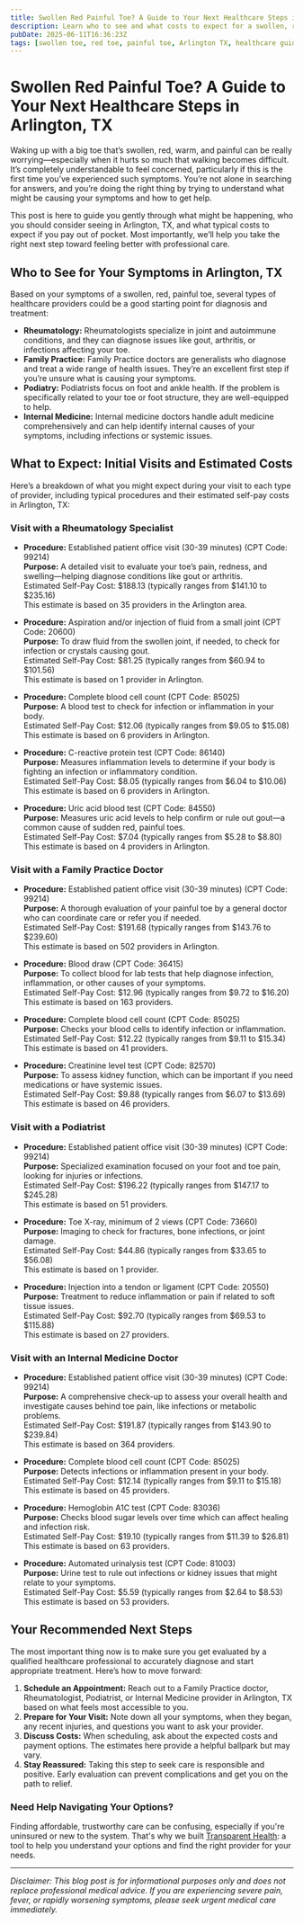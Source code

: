 ```yaml
---
title: Swollen Red Painful Toe? A Guide to Your Next Healthcare Steps in Arlington, TX  
description: Learn who to see and what costs to expect for a swollen, red, painful toe in Arlington, TX. Get clear next steps to find care.  
pubDate: 2025-06-11T16:36:23Z
tags: [swollen toe, red toe, painful toe, Arlington TX, healthcare guidance, rheumatology, podiatry, family practice, internal medicine]  
---
```


# Swollen Red Painful Toe? A Guide to Your Next Healthcare Steps in Arlington, TX

Waking up with a big toe that’s swollen, red, warm, and painful can be really worrying—especially when it hurts so much that walking becomes difficult. It’s completely understandable to feel concerned, particularly if this is the first time you’ve experienced such symptoms. You’re not alone in searching for answers, and you’re doing the right thing by trying to understand what might be causing your symptoms and how to get help.

This post is here to guide you gently through what might be happening, who you should consider seeing in Arlington, TX, and what typical costs to expect if you pay out of pocket. Most importantly, we’ll help you take the right next step toward feeling better with professional care.

## Who to See for Your Symptoms in Arlington, TX

Based on your symptoms of a swollen, red, painful toe, several types of healthcare providers could be a good starting point for diagnosis and treatment:

- **Rheumatology:** Rheumatologists specialize in joint and autoimmune conditions, and they can diagnose issues like gout, arthritis, or infections affecting your toe.
- **Family Practice:** Family Practice doctors are generalists who diagnose and treat a wide range of health issues. They’re an excellent first step if you’re unsure what is causing your symptoms.
- **Podiatry:** Podiatrists focus on foot and ankle health. If the problem is specifically related to your toe or foot structure, they are well-equipped to help.
- **Internal Medicine:** Internal medicine doctors handle adult medicine comprehensively and can help identify internal causes of your symptoms, including infections or systemic issues.

## What to Expect: Initial Visits and Estimated Costs

Here’s a breakdown of what you might expect during your visit to each type of provider, including typical procedures and their estimated self-pay costs in Arlington, TX:

### Visit with a Rheumatology Specialist

- **Procedure:** Established patient office visit (30-39 minutes) (CPT Code: 99214)  
  **Purpose:** A detailed visit to evaluate your toe’s pain, redness, and swelling—helping diagnose conditions like gout or arthritis.  
  Estimated Self-Pay Cost: $188.13 (typically ranges from $141.10 to $235.16)  
  This estimate is based on 35 providers in the Arlington area.

- **Procedure:** Aspiration and/or injection of fluid from a small joint (CPT Code: 20600)  
  **Purpose:** To draw fluid from the swollen joint, if needed, to check for infection or crystals causing gout.  
  Estimated Self-Pay Cost: $81.25 (typically ranges from $60.94 to $101.56)  
  This estimate is based on 1 provider in Arlington.

- **Procedure:** Complete blood cell count (CPT Code: 85025)  
  **Purpose:** A blood test to check for infection or inflammation in your body.  
  Estimated Self-Pay Cost: $12.06 (typically ranges from $9.05 to $15.08)  
  This estimate is based on 6 providers in Arlington.

- **Procedure:** C-reactive protein test (CPT Code: 86140)  
  **Purpose:** Measures inflammation levels to determine if your body is fighting an infection or inflammatory condition.  
  Estimated Self-Pay Cost: $8.05 (typically ranges from $6.04 to $10.06)  
  This estimate is based on 6 providers in Arlington.

- **Procedure:** Uric acid blood test (CPT Code: 84550)  
  **Purpose:** Measures uric acid levels to help confirm or rule out gout—a common cause of sudden red, painful toes.  
  Estimated Self-Pay Cost: $7.04 (typically ranges from $5.28 to $8.80)  
  This estimate is based on 4 providers in Arlington.

### Visit with a Family Practice Doctor

- **Procedure:** Established patient office visit (30-39 minutes) (CPT Code: 99214)  
  **Purpose:** A thorough evaluation of your painful toe by a general doctor who can coordinate care or refer you if needed.  
  Estimated Self-Pay Cost: $191.68 (typically ranges from $143.76 to $239.60)  
  This estimate is based on 502 providers in Arlington.

- **Procedure:** Blood draw (CPT Code: 36415)  
  **Purpose:** To collect blood for lab tests that help diagnose infection, inflammation, or other causes of your symptoms.  
  Estimated Self-Pay Cost: $12.96 (typically ranges from $9.72 to $16.20)  
  This estimate is based on 163 providers.

- **Procedure:** Complete blood cell count (CPT Code: 85025)  
  **Purpose:** Checks your blood cells to identify infection or inflammation.  
  Estimated Self-Pay Cost: $12.22 (typically ranges from $9.11 to $15.34)  
  This estimate is based on 41 providers.

- **Procedure:** Creatinine level test (CPT Code: 82570)  
  **Purpose:** To assess kidney function, which can be important if you need medications or have systemic issues.  
  Estimated Self-Pay Cost: $9.88 (typically ranges from $6.07 to $13.69)  
  This estimate is based on 46 providers.

### Visit with a Podiatrist

- **Procedure:** Established patient office visit (30-39 minutes) (CPT Code: 99214)  
  **Purpose:** Specialized examination focused on your foot and toe pain, looking for injuries or infections.  
  Estimated Self-Pay Cost: $196.22 (typically ranges from $147.17 to $245.28)  
  This estimate is based on 51 providers.

- **Procedure:** Toe X-ray, minimum of 2 views (CPT Code: 73660)  
  **Purpose:** Imaging to check for fractures, bone infections, or joint damage.  
  Estimated Self-Pay Cost: $44.86 (typically ranges from $33.65 to $56.08)  
  This estimate is based on 1 provider.

- **Procedure:** Injection into a tendon or ligament (CPT Code: 20550)  
  **Purpose:** Treatment to reduce inflammation or pain if related to soft tissue issues.  
  Estimated Self-Pay Cost: $92.70 (typically ranges from $69.53 to $115.88)  
  This estimate is based on 27 providers.

### Visit with an Internal Medicine Doctor

- **Procedure:** Established patient office visit (30-39 minutes) (CPT Code: 99214)  
  **Purpose:** A comprehensive check-up to assess your overall health and investigate causes behind toe pain, like infections or metabolic problems.  
  Estimated Self-Pay Cost: $191.87 (typically ranges from $143.90 to $239.84)  
  This estimate is based on 364 providers.

- **Procedure:** Complete blood cell count (CPT Code: 85025)  
  **Purpose:** Detects infections or inflammation present in your body.  
  Estimated Self-Pay Cost: $12.14 (typically ranges from $9.11 to $15.18)  
  This estimate is based on 45 providers.

- **Procedure:** Hemoglobin A1C test (CPT Code: 83036)  
  **Purpose:** Checks blood sugar levels over time which can affect healing and infection risk.  
  Estimated Self-Pay Cost: $19.10 (typically ranges from $11.39 to $26.81)  
  This estimate is based on 63 providers.

- **Procedure:** Automated urinalysis test (CPT Code: 81003)  
  **Purpose:** Urine test to rule out infections or kidney issues that might relate to your symptoms.  
  Estimated Self-Pay Cost: $5.59 (typically ranges from $2.64 to $8.53)  
  This estimate is based on 53 providers.

## Your Recommended Next Steps

The most important thing now is to make sure you get evaluated by a qualified healthcare professional to accurately diagnose and start appropriate treatment. Here’s how to move forward:

1. **Schedule an Appointment:** Reach out to a Family Practice doctor, Rheumatologist, Podiatrist, or Internal Medicine provider in Arlington, TX based on what feels most accessible to you.
2. **Prepare for Your Visit:** Note down all your symptoms, when they began, any recent injuries, and questions you want to ask your provider.
3. **Discuss Costs:** When scheduling, ask about the expected costs and payment options. The estimates here provide a helpful ballpark but may vary.
4. **Stay Reassured:** Taking this step to seek care is responsible and positive. Early evaluation can prevent complications and get you on the path to relief.

### Need Help Navigating Your Options?

Finding affordable, trustworthy care can be confusing, especially if you're uninsured or new to the system. That's why we built [Transparent Health](https://transparenthealth.ai): a tool to help you understand your options and find the right provider for your needs. 

---

*Disclaimer: This blog post is for informational purposes only and does not replace professional medical advice. If you are experiencing severe pain, fever, or rapidly worsening symptoms, please seek urgent medical care immediately.*